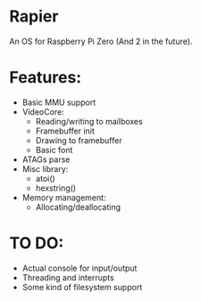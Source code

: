 # Rapier

An OS for Raspberry Pi Zero (And 2 in the future).

# Features:
+ Basic MMU support
+ VideoCore:
    + Reading/writing to mailboxes
    + Framebuffer init
    + Drawing to framebuffer
    + Basic font
+ ATAGs parse
+ Misc library:
     + atoi()
     + hexstring()  
+ Memory management:
     + Allocating/deallocating 

# TO DO:
+ Actual console for input/output
+ Threading and interrupts
+ Some kind of filesystem support
